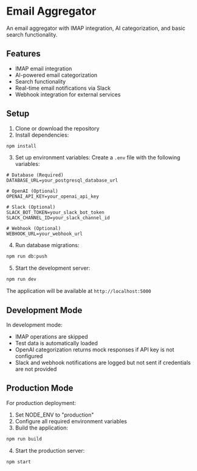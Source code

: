 # Email Aggregator

An email aggregator with IMAP integration, AI categorization, and basic search functionality.

## Features

- IMAP email integration
- AI-powered email categorization
- Search functionality
- Real-time email notifications via Slack
- Webhook integration for external services

## Setup

1. Clone or download the repository
2. Install dependencies:
```bash
npm install
```

3. Set up environment variables:
Create a `.env` file with the following variables:
```
# Database (Required)
DATABASE_URL=your_postgresql_database_url

# OpenAI (Optional)
OPENAI_API_KEY=your_openai_api_key

# Slack (Optional)
SLACK_BOT_TOKEN=your_slack_bot_token
SLACK_CHANNEL_ID=your_slack_channel_id

# Webhook (Optional)
WEBHOOK_URL=your_webhook_url
```

4. Run database migrations:
```bash
npm run db:push
```

5. Start the development server:
```bash
npm run dev
```

The application will be available at `http://localhost:5000`

## Development Mode

In development mode:
- IMAP operations are skipped
- Test data is automatically loaded
- OpenAI categorization returns mock responses if API key is not configured
- Slack and webhook notifications are logged but not sent if credentials are not provided

## Production Mode

For production deployment:
1. Set NODE_ENV to "production"
2. Configure all required environment variables
3. Build the application:
```bash
npm run build
```
4. Start the production server:
```bash
npm start
```

